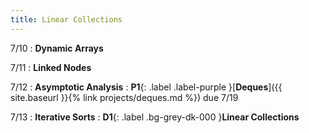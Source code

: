 ```yaml
---
title: Linear Collections
---
```


7/10
: **Dynamic Arrays**

7/11
: **Linked Nodes**

7/12
: **Asymptotic Analysis**
: **P1**{: .label .label-purple }[**Deques**]({{ site.baseurl }}{% link projects/deques.md %}) due 7/19

7/13
: **Iterative Sorts**
: **D1**{: .label .bg-grey-dk-000 }**Linear Collections**
